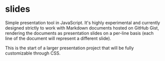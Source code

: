 # slides
Simple presentation tool in JavaScript. It's highly experimental and currently designed strictly to work with Markdown documents hosted on GitHub Gist, rendering the documents as presentation slides on a per-line basis (each line of the document will represent a different slide).  

This is the start of a larger presentation project that will be fully customizable through CSS.